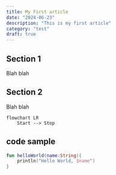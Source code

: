```yaml
---
title: My First article
date: "2024-06-23"
description: "This is my first article"
category: "test"
draft: true
---
```


## Section 1

Blah blah

## Section 2

Blah blah

```mermaid
flowchart LR
    Start --> Stop
```

## code sample 

```kotlin
fun helloWorld(name:String){
    println("Hello World, $name")
}
```
